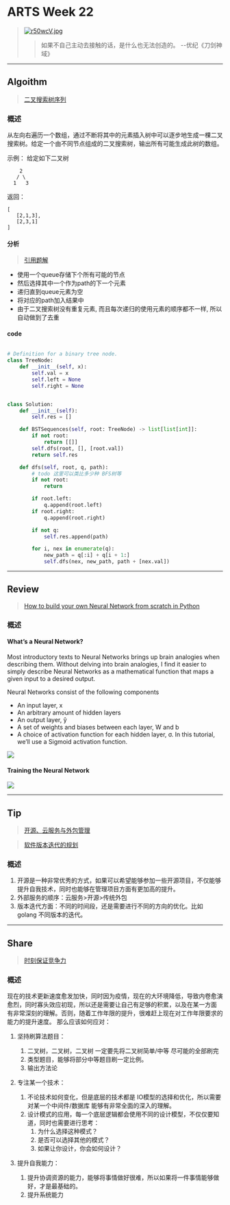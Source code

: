 # ARTS Week 22

> [![r50wcV.jpg](https://s3.ax1x.com/2020/12/27/r50wcV.jpg)](https://imgchr.com/i/r50wcV)
>> 如果不自己主动去接触的话，是什么也无法创造的。 --优纪《刀剑神域》

***

## Algoithm

> [二叉搜索树序列](https://leetcode-cn.com/problems/bst-sequences-lcci)

### 概述

从左向右遍历一个数组，通过不断将其中的元素插入树中可以逐步地生成一棵二叉搜索树。给定一个由不同节点组成的二叉搜索树，输出所有可能生成此树的数组。

示例： 给定如下二叉树

        2
       / \
      1   3

返回：

    [
       [2,1,3],
       [2,3,1]
    ]

#### 分析

> [引用题解](https://leetcode-cn.com/problems/bst-sequences-lcci/solution/15xing-dai-ma-by-suibianfahui/)

* 使用一个queue存储下个所有可能的节点
* 然后选择其中一个作为path的下一个元素
* 递归直到queue元素为空
* 将对应的path加入结果中
* 由于二叉搜索树没有重复元素, 而且每次递归的使用元素的顺序都不一样, 所以自动做到了去重

#### code

```python

# Definition for a binary tree node.
class TreeNode:
    def __init__(self, x):
        self.val = x
        self.left = None
        self.right = None


class Solution:
    def __init__(self):
        self.res = []

    def BSTSequences(self, root: TreeNode) -> list[list[int]]:
        if not root:
            return [[]]
        self.dfs(root, [], [root.val])
        return self.res

    def dfs(self, root, q, path):
        # todo 这里可以类比多少种 BFS树等
        if not root:
            return

        if root.left:
            q.append(root.left)
        if root.right:
            q.append(root.right)

        if not q:
            self.res.append(path)

        for i, nex in enumerate(q):
            new_path = q[:i] + q[i + 1:]
            self.dfs(nex, new_path, path + [nex.val])


```

***

## Review

> [How to build your own Neural Network from scratch in Python](https://towardsdatascience.com/how-to-build-your-own-neural-network-from-scratch-in-python-68998a08e4f6)

### 概述

#### What’s a Neural Network?

Most introductory texts to Neural Networks brings up brain analogies when describing them. Without delving into brain
analogies, I find it easier to simply describe Neural Networks as a mathematical function that maps a given input to a
desired output.

Neural Networks consist of the following components

* An input layer, x
* An arbitrary amount of hidden layers
* An output layer, ŷ
* A set of weights and biases between each layer, W and b
* A choice of activation function for each hidden layer, σ. In this tutorial, we’ll use a Sigmoid activation function.

![](https://miro.medium.com/max/500/1*sX6T0Y4aa3ARh7IBS_sdqw.png)

#### Training the Neural Network

![](https://miro.medium.com/max/355/1*E1_l8PGamc2xTNS87XGNcA.png)


***

## Tip

> [开源、云服务与外包管理](https://time.geekbang.org/column/article/190127)

> [软件版本迭代的规划](https://time.geekbang.org/column/article/191679)

### 概述

1. 开源是一种非常优秀的方式，如果可以希望能够参加一些开源项目，不仅能够提升自我技术，同时也能够在管理项目方面有更加高的提升。
2. 外部服务的顺序：云服务>开源>传统外包
3. 版本迭代方面：不同的时间段，还是需要进行不同的方向的优化。比如 golang 不同版本的迭代。

***

## Share

> [时刻保证竞争力](https://github.com/Carmenliukang/ARTS/blob/master/week22.md#share)

### 概述

现在的技术更新速度愈发加快，同时因为疫情，现在的大环境降低，导致内卷愈演愈烈，同时寡头效应初现，所以还是需要让自己有足够的积累，以及在某一方面 有非常深刻的理解。否则，随着工作年限的提升，很难赶上现在对工作年限要求的能力的提升速度。
那么应该如何应对：

1. 坚持刷算法题目：
    1. 二叉树，二叉树，二叉树 一定要先将二叉树简单/中等 尽可能的全部刷完
    2. 类型题目，能够将部分中等题目刷一定比例。
    3. 输出方法论

2. 专注某一个技术：
    1. 不论技术如何变化，但是底层的技术都是 IO模型的选择和优化，所以需要对某一个中间件/数据库 能够有非常全面的深入的理解。
    2. 设计模式的应用，每一个底层逻辑都会使用不同的设计模型，不仅仅要知道，同时也需要进行思考：
        1. 为什么选择这种模式？
        2. 是否可以选择其他的模式？
        3. 如果让你设计，你会如何设计？

3. 提升自我能力：
    1. 提升协调资源的能力，能够将事情做好很难，所以如果将一件事情能够做好，才是最基础的。
    2. 提升系统能力